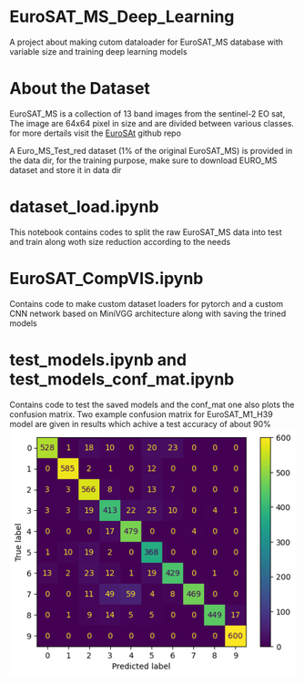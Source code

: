 # EuroSAT_MS_Deep_Learning
 A project about making cutom dataloader for EuroSAT_MS database with variable size and training deep learning models

# About the Dataset
 EuroSAT_MS is a collection of 13 band images from the sentinel-2 EO sat, The image are 64x64 pixel in size and are divided between various classes. for more dertails visit the [EuroSAt](https://github.com/phelber/EuroSAT) github repo

A Euro_MS_Test_red dataset (1% of the original EuroSAT_MS) is provided in the data dir, for the training purpose, make sure to download EURO_MS dataset and store it in data dir

# dataset_load.ipynb
 This notebook contains codes to split the raw EuroSAT_MS data into test and train along woth size reduction according to the needs

# EuroSAT_CompVIS.ipynb
 Contains code to make custom dataset loaders for pytorch and a custom CNN network based on MiniVGG architecture along with saving the trined models

# test_models.ipynb and test_models_conf_mat.ipynb
Contains code to test the saved models and the conf_mat one also plots the confusion matrix. Two example confusion matrix for EuroSAT_M1_H39 model are given in results which achive a test accuracy of about 90%
![plot](./results/Conf_mat_M1_H39_idx.png)
